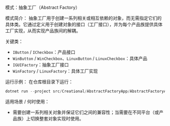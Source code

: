 模式：抽象工厂（Abstract Factory）

模式简介：
抽象工厂用于创建一系列相关或相互依赖的对象，而无需指定它们的具体类。它通过定义用于创建对象的接口（工厂接口），并为每个产品族提供具体工厂实现，从而实现产品族间的解耦。

关键类：
- `IButton` / `ICheckbox`：产品接口
- `WinButton` / `WinCheckbox`、`LinuxButton` / `LinuxCheckbox`：具体产品
- `IGUIFactory`：抽象工厂接口
- `WinFactory` / `LinuxFactory`：具体工厂实现

运行示例：
在仓库根目录下运行：
```powershell
dotnet run --project src/Creational/AbstractFactoryApp/AbstractFactoryApp.csproj
```

适用场景 / 何时使用：
- 需要创建一系列相关对象并保证它们之间的兼容性；当需要在不同平台（或产品族）上切换整套对象实现时使用。